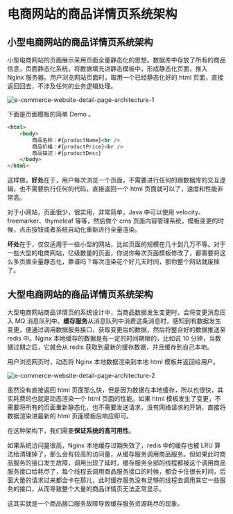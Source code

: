 # 电商网站的商品详情页系统架构

## 小型电商网站的商品详情页系统架构

小型电商网站的页面展示采用页面全量静态化的思想。数据库中存放了所有的商品信息，页面静态化系统，将数据填充进静态模板中，形成静态化页面，推入 Nginx 服务器。用户浏览网站页面时，取用一个已经静态化好的 html 页面，直接返回回去，不涉及任何的业务逻辑处理。

![e-commerce-website-detail-page-architecture-1](./images/e-commerce-website-detail-page-architecture-1.png)

下面是页面模板的简单 Demo 。

```html
<html>
    <body>
        商品名称：#{productName}<br />
        商品价格：#{productPrice}<br />
        商品描述：#{productDesc}
    </body>
</html>
```

这样做，**好处**在于，用户每次浏览一个页面，不需要进行任何的跟数据库的交互逻辑，也不需要执行任何的代码，直接返回一个 html 页面就可以了，速度和性能非常高。

对于小网站，页面很少，很实用，非常简单，Java 中可以使用 velocity、freemarker、thymeleaf 等等，然后做个 cms 页面内容管理系统，模板变更的时候，点击按钮或者系统自动化重新进行全量渲染。

**坏处**在于，仅仅适用于一些小型的网站，比如页面的规模在几十到几万不等。对于一些大型的电商网站，亿级数量的页面，你说你每次页面模板修改了，都需要将这么多页面全量静态化，靠谱吗？每次渲染花个好几天时间，那你整个网站就废掉了。

## 大型电商网站的商品详情页系统架构

大型电商网站商品详情页的系统设计中，当商品数据发生变更时，会将变更消息压入 MQ 消息队列中。**缓存服务**从消息队列中消费这条消息时，感知到有数据发生变更，便通过调用数据服务接口，获取变更后的数据，然后将整合好的数据推送至 redis 中。Nginx 本地缓存的数据是有一定的时间期限的，比如说 10 分钟，当数据过期之后，它就会从 redis 获取到最新的缓存数据，并且缓存到自己本地。

用户浏览网页时，动态将 Nginx 本地数据渲染到本地 html 模板并返回给用户。

![e-commerce-website-detail-page-architecture-2](./images/e-commerce-website-detail-page-architecture-2.png)

虽然没有直接返回 html 页面那么快，但是因为数据在本地缓存，所以也很快，其实耗费的也就是动态渲染一个 html 页面的性能。如果 html 模板发生了变更，不需要将所有的页面重新静态化，也不需要发送请求，没有网络请求的开销，直接将数据渲染进最新的 html 页面模板后响应即可。

在这种架构下，我们需要**保证系统的高可用性**。

如果系统访问量很高，Nginx 本地缓存过期失效了，redis 中的缓存也被 LRU 算法给清理掉了，那么会有较高的访问量，从缓存服务调用商品服务。但如果此时商品服务的接口发生故障，调用出现了延时，缓存服务全部的线程都被这个调用商品服务接口给耗尽了，每个线程去调用商品服务接口的时候，都会卡住很长时间，后面大量的请求过来都会卡在那儿，此时缓存服务没有足够的线程去调用其它一些服务的接口，从而导致整个大量的商品详情页无法正常显示。

这其实就是一个商品接口服务故障导致缓存服务资源耗尽的现象。
